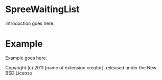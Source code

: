 SpreeWaitingList
================

Introduction goes here.


Example
=======

Example goes here.


Copyright (c) 2011 [name of extension creator], released under the New BSD License

